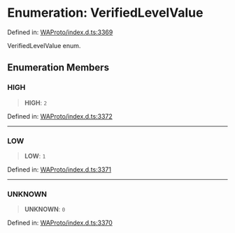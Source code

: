 # Enumeration: VerifiedLevelValue

Defined in: [WAProto/index.d.ts:3369](https://github.com/Fokusdotid/Baileys/blob/8399cb6fd4e55090cdf57b06ffaae3e8a88880fe/WAProto/index.d.ts#L3369)

VerifiedLevelValue enum.

## Enumeration Members

### HIGH

> **HIGH**: `2`

Defined in: [WAProto/index.d.ts:3372](https://github.com/Fokusdotid/Baileys/blob/8399cb6fd4e55090cdf57b06ffaae3e8a88880fe/WAProto/index.d.ts#L3372)

***

### LOW

> **LOW**: `1`

Defined in: [WAProto/index.d.ts:3371](https://github.com/Fokusdotid/Baileys/blob/8399cb6fd4e55090cdf57b06ffaae3e8a88880fe/WAProto/index.d.ts#L3371)

***

### UNKNOWN

> **UNKNOWN**: `0`

Defined in: [WAProto/index.d.ts:3370](https://github.com/Fokusdotid/Baileys/blob/8399cb6fd4e55090cdf57b06ffaae3e8a88880fe/WAProto/index.d.ts#L3370)
